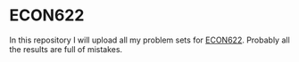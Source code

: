 # ECON622
In this repository I will upload all my problem sets for [ECON622](https://github.com/ubcecon/ECON622_2020). Probably all the results are full of mistakes.
